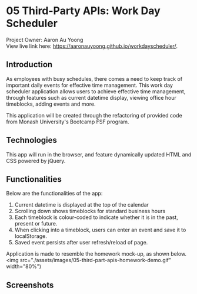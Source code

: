 # 05 Third-Party APIs: Work Day Scheduler
Project Owner: Aaron Au Yoong
<br>
View live link here: https://aaronauyoong.github.io/workdayscheduler/.

## Introduction
As employees with busy schedules, there comes a need to keep track of important daily events for effective time management. This work day scheduler application allows users to achieve effective time management, through features such as current datetime display, viewing office hour timeblocks, adding events and more.  

This application will be created through the refactoring of provided code from Monash University's Bootcamp FSF program.

## Technologies
This app will run in the browser, and feature dynamically updated HTML and CSS powered by jQuery.

## Functionalities
Below are the functionalities of the app:

1. Current datetime is displayed at the top of the calendar
2. Scrolling down shows timeblocks for standard business hours
3. Each timeblock is colour-coded to indicate whether it is in the past, present or future. 
4. When clicking into a timeblock, users can enter an event and save it to localStorage.
5. Saved event persists after user refresh/reload of page. 

Application is made to resemble the homework mock-up, as shown below. 
</br>
<img src="./assets/images/05-third-part-apis-homework-demo.gif" width="80%")


## Screenshots 


